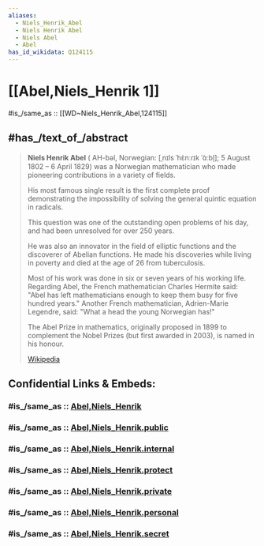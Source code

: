 ```yaml
---
aliases:
  - Niels_Henrik_Abel
  - Niels Henrik Abel
  - Niels Abel
  - Abel
has_id_wikidata: Q124115
---
```


# [[Abel,Niels_Henrik 1]] 

#is_/same_as :: [[WD~Niels_Henrik_Abel,124115]] 

## #has_/text_of_/abstract 

> **Niels Henrik Abel** ( AH-bəl, Norwegian: [ˌnɪls ˈhɛ̀nːɾɪk ˈɑ̀ːbl̩]; 5 August 1802 – 6 April 1829) 
> was a Norwegian mathematician who made pioneering contributions in a variety of fields.  
> 
> His most famous single result is the first complete proof 
> demonstrating the impossibility of solving the general quintic equation in radicals. 
> 
> This question was one of the outstanding open problems of his day, 
> and had been unresolved for over 250 years. 
> 
> He was also an innovator in the field of elliptic functions and the discoverer of Abelian functions. 
> He made his discoveries while living in poverty and died at the age of 26 from tuberculosis.
>
> Most of his work was done in six or seven years of his working life. 
> Regarding Abel, the French mathematician Charles Hermite said: 
> "Abel has left mathematicians enough to keep them busy for five hundred years." 
> Another French mathematician, Adrien-Marie Legendre, said: "What a head the young Norwegian has!"
>
> The Abel Prize in mathematics, originally proposed in 1899 to complement the Nobel Prizes 
> (but first awarded in 2003), is named in his honour.
>
> [Wikipedia](https://en.wikipedia.org/wiki/Niels%20Henrik%20Abel)


## Confidential Links & Embeds: 

### #is_/same_as :: [Abel,Niels_Henrik](/_Standards/Mathematics/Mathematician/Abel,Niels_Henrik.md) 

### #is_/same_as :: [Abel,Niels_Henrik.public](/_public/Mathematics/Mathematician/Abel,Niels_Henrik.public.md) 

### #is_/same_as :: [Abel,Niels_Henrik.internal](/_internal/Mathematics/Mathematician/Abel,Niels_Henrik.internal.md) 

### #is_/same_as :: [Abel,Niels_Henrik.protect](/_protect/Mathematics/Mathematician/Abel,Niels_Henrik.protect.md) 

### #is_/same_as :: [Abel,Niels_Henrik.private](/_private/Mathematics/Mathematician/Abel,Niels_Henrik.private.md) 

### #is_/same_as :: [Abel,Niels_Henrik.personal](/_personal/Mathematics/Mathematician/Abel,Niels_Henrik.personal.md) 

### #is_/same_as :: [Abel,Niels_Henrik.secret](/_secret/Mathematics/Mathematician/Abel,Niels_Henrik.secret.md)

